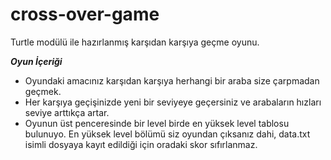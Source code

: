 # cross-over-game
Turtle modülü ile hazırlanmış karşıdan karşıya geçme oyunu.

***Oyun İçeriği***
- Oyundaki amacınız karşıdan karşıya herhangi bir araba size çarpmadan geçmek.
- Her karşıya geçişinizde yeni bir seviyeye geçersiniz ve arabaların hızları seviye arttıkça artar.
- Oyunun üst penceresinde bir level birde en yüksek level tablosu bulunuyo. En yüksek level bölümü siz oyundan çıksanız dahi, data.txt isimli dosyaya kayıt edildiği için oradaki skor sıfırlanmaz.
